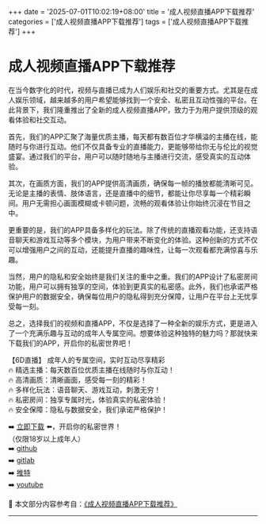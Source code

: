 +++
date = '2025-07-01T10:02:19+08:00'
title = '成人视频直播APP下载推荐'
categories = ['成人视频直播APP下载推荐']
tags = ['成人视频直播APP下载推荐']
+++

# 成人视频直播APP下载推荐

在当今数字化的时代，视频与直播已成为人们娱乐和社交的重要方式。尤其是在成人娱乐领域，越来越多的用户希望能够找到一个安全、私密且互动性强的平台。在此背景下，我们隆重推出了全新的成人视频直播APP，致力于为用户提供顶级的观看体验和社交互动。

首先，我们的APP汇聚了海量优质主播，每天都有数百位才华横溢的主播在线，能随时与你进行互动。他们不仅具备专业的直播能力，更能够带给你无与伦比的视觉盛宴。通过我们的平台，用户可以随时随地与主播进行交流，感受真实的互动体验。

其次，在画质方面，我们的APP提供高清画质，确保每一帧的播放都能清晰可见。无论是主播的表情、肢体语言，还是直播中的细节，都能让你尽享每一个精彩瞬间。用户无需担心画面模糊或卡顿问题，流畅的观看体验让你始终沉浸在节目之中。

更重要的是，我们的APP具备多样化的玩法。除了传统的直播观看功能，还支持语音聊天和游戏互动等多个模块，为用户带来不断变化的体验。这种创新的方式不仅可以增强用户之间的互动，还能提升直播的趣味性，让每一次观看都充满惊喜与乐趣。

当然，用户的隐私和安全始终是我们关注的重中之重。我们的APP设计了私密房间功能，用户可以拥有独享的空间，体验到更真实的私密感。此外，我们也承诺严格保护用户的数据安全，确保每位用户的隐私得到充分保障，让用户在平台上无忧享受每一刻。

总之，选择我们的视频和直播APP，不仅是选择了一种全新的娱乐方式，更是进入了一个充满乐趣与互动的成年人专属空间。想要体验这种独特的魅力吗？那就快来下载我们的APP，开启你的私密世界吧！

【6D直播】
成年人的专属空间，实时互动尽享精彩  
🔥 精选主播：每天数百位优质主播在线随时与你互动！  
🔥 高清画质：清晰画面，感受每一刻的精彩！  
🔥 多样化玩法：语音聊天、游戏互动，刺激无穷！  
🔥 私密房间：独享专属时光，体验真实的私密体验！  
🔥 安全保障：隐私与数据安全，我们承诺严格保护！  

➡️ [立即下载](https://down123.s3.ap-east-1.amazonaws.com/down/down.html?channelCode=blog) ⬅️，开启你的私密世界！  
（仅限18岁以上成年人）  
➡️ [github](https://aldult-live.github.io/)  
➡️ [gitlab](https://seo-09598d.gitlab.io/)  
➡️ [推特](https://x.com/wegame33)  
➡️ [youtube](https://www.youtube.com/@6Dlive)

📘 本文部分内容参考自：[《成人视频直播APP下载推荐》](https://github.com/liveshow123321/tvshow)

---
